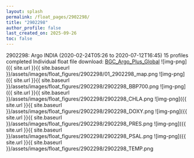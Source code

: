 ```yaml
---
layout: splash
permalink: /float_pages/2902298/
title: "2902298"
author_profile: false
last_created_on: 2025-09-26
toc: false
---
```

 
2902298: Argo INDIA (2020-02-24T05:26 to 2020-07-12T16:45)
15 profiles completed
Individual float file download: [BGC_Argo_Plus_Global](https://ftp.soest.hawaii.edu/bgc_argo_plus/Individual_Floats/outliers_removed/2902298_Sprof_processed.nc)
![img-png]({{ site.url }}{{ site.baseurl }}/assets/images/float_figures/2902298/01_2902298_map.png
![img-png]({{ site.url }}{{ site.baseurl }}/assets/images/float_figures/2902298/2902298_BBP700.png
![img-png]({{ site.url }}{{ site.baseurl }}/assets/images/float_figures/2902298/2902298_CHLA.png
![img-png]({{ site.url }}{{ site.baseurl }}/assets/images/float_figures/2902298/2902298_DOXY.png
![img-png]({{ site.url }}{{ site.baseurl }}/assets/images/float_figures/2902298/2902298_PRES.png
![img-png]({{ site.url }}{{ site.baseurl }}/assets/images/float_figures/2902298/2902298_PSAL.png
![img-png]({{ site.url }}{{ site.baseurl }}/assets/images/float_figures/2902298/2902298_TEMP.png
